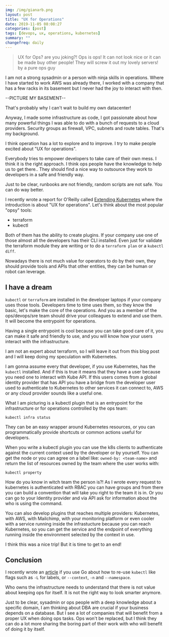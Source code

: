 ```yaml
---
img: /img/gianarb.png
layout: post
title: "UX for Operations"
date: 2019-11-05 08:08:27
categories: [post]
tags: [devops, ux, operations, kubernetes]
summary: ""
changefreq: daily
---
```

> UX for Ops? are you joking?! Ops is ops! It can not look nice or it can be
> made buy other people! They will screw it out my lovely servers! by a pure ops
> guy

I am not a strong sysadmin or a person with ninja skills in operations. Where I
have started to work AWS was already there, I worked with a company that has a
few racks in its basement but I never had the joy to interact with then.

--PICTURE MY BASEMENT--

That's probably why I can't wait to build my own datacenter!

Anyway, I made some infrastructure as code, I got passionate about how many
powerful things I was able to do with a bunch of requests to a cloud providers.
Security groups as firewall, VPC, subnets and route tables. That's my
background.

I think operation has a lot to explore and to improve. I try to make people
excited about "UX for operations".

Everybody tries to empower developers to take care of their own mess. I think it
is the right approach. I think ops people have the knowledge to help us to get
there.. They should find a nice way to outsource they work to developers in a
safe and friendly way.

Just to be clear, runbooks are not friendly, random scripts are not safe. You
can do way better.

I recently wrote a report for O'Reilly called [Extending
Kubernetes](https://get.oreilly.com/ind_extending-kubernetes.html) where the
introduction is about "UX for operations". Let's think about the most popular
"opsy" tools:

* terraform
* kubectl

Both of them has the ability to create plugins. If your company use one of those
almost all the developers has their CLI installed. Even just for validate the
terraform module they are writing or to do a `terraform plan` or a `kubectl
diff`.

Nowadays there is not much value for operators to do by their own, they should
provide tools and APIs that other entities, they can be human or robot can
leverage.

## I have a dream

`kubectl` or `terraform` are installed in the developer laptops if your company
uses those tools.  Developers time to time uses them, so they know the basic,
let's make the core of the operations. And you as a member of the ops/devops/sre
team should drive your colleagues to extend and use them. It will become the
entrypoint for operations.

Having a single entrypoint is cool because you can take good care of it, you can
make it safe and friendly to use, and you will know how your users interact with
the infrastructure.

I am not an expert about terraform, so I will leave it out from this blog post
and I will keep doing my speculation with Kubernetes.

I am gonna assume every that developer, if you use Kubernetes, has the `kubectl`
installed. And if this is true it means that they have a user because you need
one to interact with Kube API. If this users comes from a global identity
provider that has API you have a bridge from the developer user used to
authenticate to Kubernetes to other services it can connect to, AWS or any cloud
provider sounds like a useful one.

What I am picturing is a kubectl plugin that is an entrypoint for the
infrastructure or for operations controlled by the ops team:

```
kubectl infra status
```

They can be an easy wrapper around Kubernetes resources, or you can
programmatically provide shortcuts or common actions useful for developers.

When you write a kubectl plugin you can use the k8s clients to authenticate
against the current context used by the developer or by yourself. You can get
the node or you can agree on a label like: `owned-by: <team-name>` and return
the list of resources owned by the team where the user works with:

```
kubectl property
```

How do you know in witch team the person is?! As I wrote every request to
kubernetes is authenticated with RBAC you can have groups and from there you can
build a convention that will take you right to the team it is in. Or you can go
to your Identity provider and via API ask for information about the who is using
the command.

You can also develop plugins that reaches multiple providers: Kubernetes, with
AWS, with Mailchimp, with your monitoring platform or even cooler with a
service running inside the infrastucture because you can reach Kubernetes, so
you can get the service and the endpoint of everything running inside the
environment selected by the context in use.

I think this was a nice trip! But it is time to get to an end!

## Conclusion

I recently wrote an
[article](https://gianarb.it/blog/kubectl-flags-in-your-plugin) if you use Go
about how to re-use `kubectl` like flags such as `-L` for labels, or
`--context`, `-n` and `--namespace`.

Who owns the infrastructure needs to understand that there is not value about
keeping ops for itself. It is not the right way to look smarter anymore.

Just to be clear, sysadmin or ops people with a deep knowledge about a specific
domain, I am thinking about DBA are crucial if your business depends on a
database. But I see a lot of companies that will benefit from a proper UX when
doing ops tasks. Ops won't be replaced, but I think they can do a lot more
sharing the boring part of their work with who will benefit of doing it by
itself.
